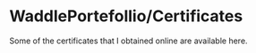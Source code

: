 # WaddlePortefollio/Certificates
Some of the certificates that I obtained online are available here.
